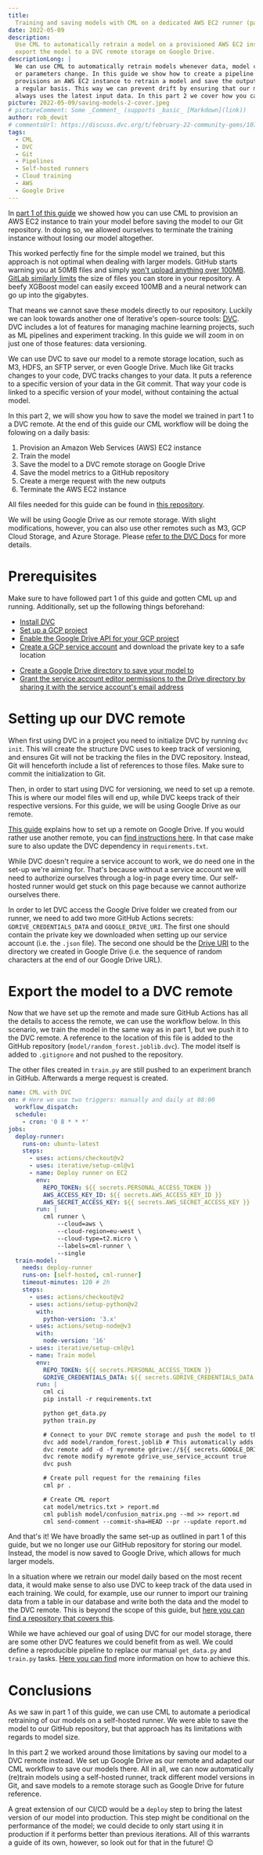 ```yaml
---
title:
  Training and saving models with CML on a dedicated AWS EC2 runner (part 2)
date: 2022-05-09
description:
  Use CML to automatically retrain a model on a provisioned AWS EC2 instance and
  export the model to a DVC remote storage on Google Drive.
descriptionLong: |
  We can use CML to automatically retrain models whenever data, model code,
  or parameters change. In this guide we show how to create a pipeline that
  provisions an AWS EC2 instance to retrain a model and save the output on
  a regular basis. This way we can prevent drift by ensuring that our model
  always uses the latest input data. In this part 2 we cover how you can export a model to a DVC remote on Google Drive.
picture: 2022-05-09/saving-models-2-cover.jpeg
# pictureComment: Some _Comment_ (supports _basic_ [Markdown](link))
author: rob_dewit
# commentsUrl: https://discuss.dvc.org/t/february-22-community-gems/1078
tags:
  - CML
  - DVC
  - Git
  - Pipelines
  - Self-hosted runners
  - Cloud training
  - AWS
  - Google Drive
---
```


In [part 1 of this guide](https://dvc.org/blog/CML-runners-saving-models-1) we
showed how you can use CML to provision an AWS EC2 instance to train your model
before saving the model to our Git repository. In doing so, we allowed ourselves
to terminate the training instance without losing our model altogether.

This worked perfectly fine for the simple model we trained, but this approach is
not optimal when dealing with larger models. GitHub starts warning you at 50MB
files and simply
[won't upload anything over 100MB](https://docs.github.com/en/repositories/working-with-files/managing-large-files/about-large-files-on-github).
[GitLab similarly limits](https://docs.gitlab.com/ee/user/gitlab_com/index.html#account-and-limit-settings)
the size of files you can store in your repository. A beefy XGBoost model can
easily exceed 100MB and a neural network can go up into the gigabytes.

That means we cannot save these models directly to our repository. Luckily we
can look towards another one of Iterative's open-source tools:
[DVC](https://dvc.org). DVC includes a lot of features for managing machine
learning projects, such as ML pipelines and experiment tracking. In this guide
we will zoom in on just one of those features: data versioning.

We can use DVC to save our model to a remote storage location, such as M3, HDFS,
an SFTP server, or even Google Drive. Much like Git tracks changes to your code,
DVC tracks changes to your data. It puts a reference to a specific version of
your data in the Git commit. That way your code is linked to a specific version
of your model, without containing the actual model.

In this part 2, we will show you how to save the model we trained in part 1 to a
DVC remote. At the end of this guide our CML workflow will be doing the folowing
on a daily basis:

1. Provision an Amazon Web Services (AWS) EC2 instance
1. Train the model
1. Save the model to a DVC remote storage on Google Drive
1. Save the model metrics to a GitHub repository
1. Create a merge request with the new outputs
1. Terminate the AWS EC2 instance

All files needed for this guide can be found in
[this repository](https://github.com/iterative/example_model_export_cml).

<admon type="tip">

We will be using Google Drive as our remote storage. With slight modifications,
however, you can also use other remotes such as M3, GCP Cloud Storage, and Azure
Storage. Please
[refer to the DVC Docs](https://dvc.org/doc/command-reference/remote/add#supported-storage-types)
for more details.

</admon>

# Prerequisites

Make sure to have followed part 1 of this guide and gotten CML up and running.
Additionally, set up the following things beforehand:

- [Install DVC](https://dvc.org/doc/install)
- [Set up a GCP project](https://dvc.org/doc/user-guide/setup-google-drive-remote#using-a-custom-google-cloud-project-recommended)
- [Enable the Google Drive API for your GCP project](https://console.cloud.google.com/apis/library/drive.googleapis.com)
- [Create a GCP service account](https://dvc.org/doc/user-guide/setup-google-drive-remote#using-service-accounts)
and download the private key to a safe location
<!-- - [Add `GDRIVE_CREDENTIALS_DATA` as a GitHub secret](https://docs.github.com/en/actions/security-guides/encrypted-secrets) with the  -->
- [Create a Google Drive directory to save your model to](https://support.google.com/drive/answer/2375091?hl=en&co=GENIE.Platform%3DDesktop)
- [Grant the service account editor permissions to the Drive directory by sharing it with the service account's email address](https://support.google.com/drive/answer/7166529?hl=en&co=GENIE.Platform%3DDesktop)

# Setting up our DVC remote

When first using DVC in a project you need to initialize DVC by running
`dvc init`. This will create the structure DVC uses to keep track of versioning,
and ensures Git will not be tracking the files in the DVC repository. Instead,
Git will henceforth include a list of references to those files. Make sure to
commit the initialization to Git.

Then, in order to start using DVC for versioning, we need to set up a remote.
This is where our model files will end up, while DVC keeps track of their
respective versions. For this guide, we will be using Google Drive as our
remote.

[This guide](https://dvc.org/doc/user-guide/setup-google-drive-remote#setup-a-google-drive-dvc-remote)
explains how to set up a remote on Google Drive. If you would rather use another
remote, you can
[find instructions here](https://dvc.org/doc/command-reference/remote/add#supported-storage-types).
In that case make sure to also update the DVC dependency in `requirements.txt`.

While DVC doesn't require a service account to work, we do need one in the
set-up we're aiming for. That's because without a service account we will need
to authorize ourselves through a log-in page every time. Our self-hosted runner
would get stuck on this page because we cannot authorize ourselves there.

In order to let DVC access the Google Drive folder we created from our runner,
we need to add two more GitHub Actions secrets: `GDRIVE_CREDENTIALS_DATA` and
`GOOGLE_DRIVE_URI`. The first one should contain the private key we downloaded
when setting up our service account (i.e. the `.json` file). The second one
should be the [Drive URI](https://cloud.google.com/bigquery/external-data-drive)
to the directory we created in Google Drive (i.e. the sequence of random
characters at the end of our Google Drive URL).

# Export the model to a DVC remote

Now that we have set up the remote and made sure GitHub Actions has all the
details to access the remote, we can use the workflow below. In this scenario,
we train the model in the same way as in part 1, but we push it to the DVC
remote. A reference to the location of this file is added to the GitHub
repository (`model/random_forest.joblib.dvc`). The model itself is added to
`.gitignore` and not pushed to the repository.

The other files created in `train.py` are still pushed to an experiment branch
in GitHub. Afterwards a merge request is created.

```yaml
name: CML with DVC
on: # Here we use two triggers: manually and daily at 08:00
  workflow_dispatch:
  schedule:
    - cron: '0 8 * * *'
jobs:
  deploy-runner:
    runs-on: ubuntu-latest
    steps:
      - uses: actions/checkout@v2
      - uses: iterative/setup-cml@v1
      - name: Deploy runner on EC2
        env:
          REPO_TOKEN: ${{ secrets.PERSONAL_ACCESS_TOKEN }}
          AWS_ACCESS_KEY_ID: ${{ secrets.AWS_ACCESS_KEY_ID }}
          AWS_SECRET_ACCESS_KEY: ${{ secrets.AWS_SECRET_ACCESS_KEY }}
        run: |
          cml runner \
              --cloud=aws \
              --cloud-region=eu-west \
              --cloud-type=t2.micro \
              --labels=cml-runner \
              --single
  train-model:
    needs: deploy-runner
    runs-on: [self-hosted, cml-runner]
    timeout-minutes: 120 # 2h
    steps:
      - uses: actions/checkout@v2
      - uses: actions/setup-python@v2
        with:
          python-version: '3.x'
      - uses: actions/setup-node@v3
        with:
          node-version: '16'
      - uses: iterative/setup-cml@v1
      - name: Train model
        env:
          REPO_TOKEN: ${{ secrets.PERSONAL_ACCESS_TOKEN }}
          GDRIVE_CREDENTIALS_DATA: ${{ secrets.GDRIVE_CREDENTIALS_DATA }}
        run: |
          cml ci
          pip install -r requirements.txt

          python get_data.py
          python train.py

          # Connect to your DVC remote storage and push the model to there
          dvc add model/random_forest.joblib # This automatically adds the model to your .gitignore
          dvc remote add -d -f myremote gdrive://${{ secrets.GOOGLE_DRIVE_URI }}
          dvc remote modify myremote gdrive_use_service_account true
          dvc push

          # Create pull request for the remaining files
          cml pr .

          # Create CML report
          cat model/metrics.txt > report.md
          cml publish model/confusion_matrix.png --md >> report.md
          cml send-comment --commit-sha=HEAD --pr --update report.md
```

And that's it! We have broadly the same set-up as outlined in part 1 of this
guide, but we no longer use our GitHub repository for storing our model.
Instead, the model is now saved to Google Drive, which allows for much larger
models.

<admon type="tip">

In a situation where we retrain our model daily based on the most recent data,
it would make sense to also use DVC to keep track of the data used in each
training. We could, for example, use our runner to import our training data from
a table in our database and write both the data and the model to the DVC remote.
This is beyond the scope of this guide, but
[here you can find a repository that covers this](https://github.com/iterative/cml_dvc_case).

</admon>

<admon type="tip">

While we have achieved our goal of using DVC for our model storage, there are
some other DVC features we could benefit from as well. We could define a
reproducible pipeline to replace our manual `get_data.py` and `train.py` tasks.
[Here you can find](https://dvc.org/doc/start/data-pipelines) more information
on how to achieve this.

</admon>

# Conclusions

As we saw in part 1 of this guide, we can use CML to automate a periodical
retraining of our models on a self-hosted runner. We were able to save the model
to our GitHub repository, but that approach has its limitations with regards to
model size.

In this part 2 we worked around those limitations by saving our model to a DVC
remote instead. We set up Google Drive as our remote and adapted our CML
workflow to save our models there. All in all, we can now automatically
(re)train models using a self-hosted runner, track different model versions in
Git, and save models to a remote storage such as Google Drive for future
reference.

A great extension of our CI/CD would be a `deploy` step to bring the latest
version of our model into production. This step might be conditional on the
performance of the model; we could decide to only start using it in production
if it performs better than previous iterations. All of this warrants a guide of
its own, however, so look out for that in the future! 😉
